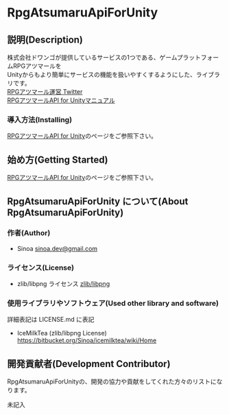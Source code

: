 # RpgAtsumaruApiForUnity

## 説明(Description)

株式会社ドワンゴが提供しているサービスの1つである、ゲームプラットフォームRPGアツマールを  
Unityからもより簡単にサービスの機能を扱いやすくするようにした、ライブラリです。  
[RPGアツマール運営 Twitter](https://twitter.com/nico_indiesgame)  
[RPGアツマールAPI for Unityマニュアル](https://sinoa-dev.gitbook.io/rpgatsumaruapiforunity/)

### 導入方法(Installing)

[RPGアツマールAPI for Unity](https://sinoa-dev.gitbook.io/rpgatsumaruapiforunity/build-environment/require-environment)のページをご参照下さい。

## 始め方(Getting Started)

[RPGアツマールAPI for Unity](https://sinoa-dev.gitbook.io/rpgatsumaruapiforunity/sample-api/initialize-api)のページをご参照下さい。

## RpgAtsumaruApiForUnity について(About RpgAtsumaruApiForUnity)

### 作者(Author)

* Sinoa <sinoa.dev@gmail.com>

### ライセンス(License)

* zlib/libpng ライセンス
[zlib/libpng](https://opensource.org/licenses/Zlib)

### 使用ライブラリやソフトウェア(Used other library and software)

詳細表記は LICENSE.md に表記

* IceMilkTea (zlib/libpng License) <https://bitbucket.org/Sinoa/icemilktea/wiki/Home>


## 開発貢献者(Development Contributor)

RpgAtsumaruApiForUnityの、開発の協力や貢献をしてくれた方々のリストになります。

未記入